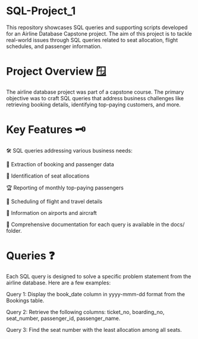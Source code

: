 # SQL-Project_1

This repository showcases SQL queries and supporting scripts developed for an Airline Database Capstone project. The aim of this project is to tackle real-world issues through SQL queries related to seat allocation, flight schedules, and passenger information.

# Project Overview 🪟
The airline database project was part of a capstone course. The primary objective was to craft SQL queries that address business challenges like retrieving booking details, identifying top-paying customers, and more.

# Key Features 🗝️
🛠️ SQL queries addressing various business needs:

📝 Extraction of booking and passenger data

💺 Identification of seat allocations

🏆 Reporting of monthly top-paying passengers

📅 Scheduling of flight and travel details

🏢 Information on airports and aircraft

📑 Comprehensive documentation for each query is available in the docs/ folder.

# Queries ❓
Each SQL query is designed to solve a specific problem statement from the airline database. Here are a few examples:

Query 1: Display the book_date column in yyyy-mmm-dd format from the Bookings table.

Query 2: Retrieve the following columns: ticket_no, boarding_no, seat_number, passenger_id, passenger_name.

Query 3: Find the seat number with the least allocation among all seats.
